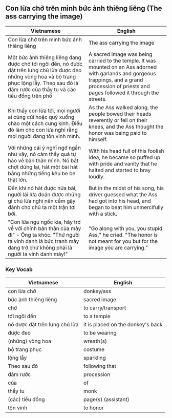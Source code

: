 ## Con lừa chở trên mình bức ảnh thiêng liêng (The ass carrying the image)

Vietnamese | English
-----|----
Con lừa chở trên mình bức ảnh thiêng liêng | The ass carrying the image
 Một bức ảnh thiêng liêng đang được chở tới ngôi đền, nó được đặt trên lưng chú lừa được đeo những vòng hoa và bộ trang phục lộng lẫy. Theo sau đó là đám rước của thầy tu và các tiểu đồng trên phố | A sacred Image was being carried to the temple. It was mounted on an Ass adorned with garlands and gorgeous trappings, and a grand procession of priests and pages followed it through the streets. 
 Khi thấy con lừa tới, mọi người ai cũng cúi hoặc quỳ xuống chào một cách cung kính. Điều đó làm cho con lừa nghĩ rằng mọi người đang tôn vinh mình. | As the Ass walked along, the people bowed their heads reverently or fell on their knees, and the Ass thought the honor was being paid to himself.
 Với những cái ý nghĩ ngớ ngẩn như vậy, nó cảm thấy quá tự hào về bản thân mình. Nó bất chợt dừng lại, hát một bài hát bằng những tiếng kêu be be thật lớn. | With his head full of this foolish idea, he became so puffed up with pride and vanity that he halted and started to bray loudly.
 Đến khi nó hát được nửa bài, người lái lừa đoán được những gì chú lừa nghĩ nên cầm gậy đánh cho chú ta một trận tơi bời. | But in the midst of his song, his driver guessed what the Ass had got into his head, and began to beat him unmercifully with a stick.
 "Con lừa ngu ngốc kia, hãy trở về với chính bản thân của mày đi" - Ông ta khóc. "Thứ người ta vinh danh là bức tranh mày đang trở chứ không phải là người ta vinh danh mày!" | "Go along with you, you stupid Ass," he cried. "The honor is not meant for you but for the image you are carrying."


### Key Vocab

Vietnamese | English
---- | ----
con lừa chở | donkey/ass
bức ảnh thiêng liêng | sacred image
chở | to carry/transport
tới ngôi đền | to a temple
nó được đặt trên lưng chú lừa | it is placed on the donkey's back
được đeo | to be wearing
(những) vòng hoa | wreath(s)
bộ trang phục | costume
lộng lẫy | sparkling
Theo sau đó | following that
đám rước | procession
của | of
thầy tu | monk
(các) tiểu đồng | page(s) (assistant)
tôn vinh | to honor
